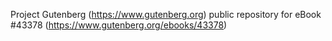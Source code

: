 Project Gutenberg (https://www.gutenberg.org) public repository for eBook #43378 (https://www.gutenberg.org/ebooks/43378)
